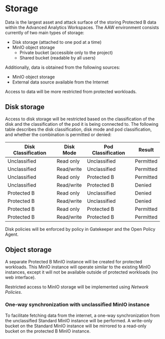 # Storage

Data is the largest asset and attack surface of the storing Protected B data
within the Advanced Analytics Workspaces. The AAW environment consists
currently of two main types of storage:

*	Disk storage (attached to one pod at a time)
*	MinIO object storage
	* Private bucket (accessible only to the project)
	*	Shared bucket (readable by all users)

Additionally, data is obtained from the following sources:

* MinIO object storage
* External data source available from the Internet

Access to data will be more restricted from protected workloads.

## Disk storage

Access to disk storage will be restricted based on the classification of the
disk and the classification of the pod it is being connected to. The following
table describes the disk classification, disk mode and pod classification, and
whether the combination is permitted or denied:

| Disk Classification | Disk Mode  | Pod Classification | Result    |
|---------------------|------------|--------------------|-----------|
| Unclassified        | Read only  | Unclassified       | Permitted |
| Unclassified        | Read/write | Unclassified       | Permitted |
| Unclassified        | Read only  | Protected B        | Permitted |
| Unclassified        | Read/write | Protected B        | Denied    |
| Protected B         | Read only  | Unclassified       | Denied    |
| Protected B         | Read/write | Unclassified       | Denied    |
| Protected B         | Read only  | Protected B        | Permitted |
| Protected B         | Read/write | Protected B        | Permitted |

Disk policies will be enforced by policy in Gatekeeper and the
Open Policy Agent.

## Object storage

A separate Protected B MinIO instance will be created for protected workloads.
This MinIO instance will operate similar to the existing MinIO instances,
except it will not be available outside of protected workloads
(no web interface).

Restricted access to MinIO storage will be implemented
using *Network Policies*.

### One-way synchronization with unclassified MinIO instance

To facilitate fetching data from the internet, a one-way synchronization from
the unclassified Standard MinIO instance will be performed. A write-only bucket
on the Standard MinIO instance will be mirrored to a read-only bucket on
the protected B MinIO instance.
